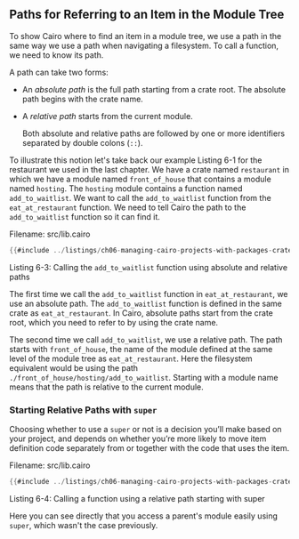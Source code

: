 ## Paths for Referring to an Item in the Module Tree

To show Cairo where to find an item in a module tree, we use a path in the same way we use a path when navigating a filesystem. To call a function, we need to know its path.

A path can take two forms:

- An _absolute path_ is the full path starting from a crate root. The absolute path begins with the crate name.
- A _relative path_ starts from the current module.

  Both absolute and relative paths are followed by one or more identifiers
  separated by double colons (`::`).

To illustrate this notion let's take back our example Listing 6-1 for the restaurant we used in the last chapter. We have a crate named `restaurant` in which we have a module named `front_of_house` that contains a module named `hosting`. The `hosting` module contains a function named `add_to_waitlist`. We want to call the `add_to_waitlist` function from the `eat_at_restaurant` function. We need to tell Cairo the path to the `add_to_waitlist` function so it can find it.

<span class="filename">Filename: src/lib.cairo</span>

```rust
{{#include ../listings/ch06-managing-cairo-projects-with-packages-crates-and-modules/listing_06_03.cairo}}
```

<span class="caption">Listing 6-3: Calling the `add_to_waitlist` function using absolute and relative paths</span>

The first time we call the `add_to_waitlist` function in `eat_at_restaurant`,
we use an absolute path. The `add_to_waitlist` function is defined in the same
crate as `eat_at_restaurant`. In Cairo, absolute paths start from the crate root, which you need to refer to by using the crate name.

The second time we call `add_to_waitlist`, we use a relative path. The path starts with `front_of_house`, the name of the module
defined at the same level of the module tree as `eat_at_restaurant`. Here the
filesystem equivalent would be using the path
`./front_of_house/hosting/add_to_waitlist`. Starting with a module name means
that the path is relative to the current module.

### Starting Relative Paths with `super`

Choosing whether to use a `super` or not is a decision you’ll make
based on your project, and depends on whether you’re more likely to move item
definition code separately from or together with the code that uses the item.

<span class="filename">Filename: src/lib.cairo</span>

```rust
{{#include ../listings/ch06-managing-cairo-projects-with-packages-crates-and-modules/listing_06_04.cairo}}
```

<span class="caption">Listing 6-4: Calling a function using a relative path starting with super</span>

Here you can see directly that you access a parent's module easily using `super`, which wasn't the case previously.

